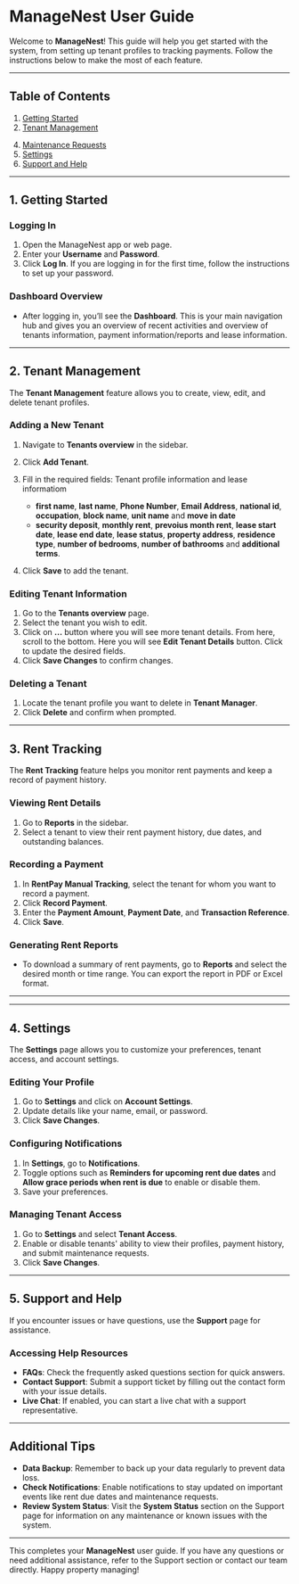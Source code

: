 # ManageNest User Guide


Welcome to **ManageNest**! This guide will help you get started with the system, from setting up tenant profiles to tracking payments. Follow the instructions below to make the most of each feature.

---

## Table of Contents
1. [Getting Started](#1-getting-started)
2. [Tenant Management](#2-tenant-management)
<!-- 3. [Rent Tracking](#3-rent-tracking) -->
4. [Maintenance Requests](#4-maintenance-requests)
5. [Settings](#5-settings)
6. [Support and Help](#6-support-and-help)

---

## 1. Getting Started

### Logging In
1. Open the ManageNest app or web page.
2. Enter your **Username** and **Password**.
3. Click **Log In**. If you are logging in for the first time, follow the instructions to set up your password.

### Dashboard Overview
- After logging in, you’ll see the **Dashboard**. This is your main navigation hub and gives you an overview of recent activities and overview of tenants information, payment information/reports and lease information.

---

## 2. Tenant Management

The **Tenant Management** feature allows you to create, view, edit, and delete tenant profiles.

### Adding a New Tenant
1. Navigate to **Tenants overview** in the sidebar.
2. Click **Add Tenant**.
3. Fill in the required fields: Tenant profile information and lease informatiom
   
   - **first name**, **last name**, **Phone Number**, **Email Address**, **national id**, **occupation**, **block name**, **unit name** and **move in date**
   - **security deposit**, **monthly rent**, **prevoius month rent**, **lease start date**, **lease end date**, **lease status**, **property address**, **residence type**, **number of bedrooms**, **number of bathrooms** and **additional terms**.
4. Click **Save** to add the tenant.

### Editing Tenant Information
1. Go to the **Tenants overview** page.
2. Select the tenant you wish to edit.
3. Click on **...** button where you will see more tenant details. From here, scroll to the bottom. Here you will see **Edit Tenant Details** button. Click to  update the desired fields.
4. Click **Save Changes** to confirm changes.

### Deleting a Tenant
1. Locate the tenant profile you want to delete in **Tenant Manager**.
2. Click **Delete** and confirm when prompted.

---

## 3. Rent Tracking

The **Rent Tracking** feature helps you monitor rent payments and keep a record of payment history.

### Viewing Rent Details
1. Go to **Reports** in the sidebar.
2. Select a tenant to view their rent payment history, due dates, and outstanding balances.

### Recording a Payment
1. In **RentPay Manual Tracking**, select the tenant for whom you want to record a payment.
2. Click **Record Payment**.
3. Enter the **Payment Amount**, **Payment Date**, and **Transaction Reference**.
4. Click **Save**.

### Generating Rent Reports
- To download a summary of rent payments, go to **Reports** and select the desired month or time range. You can export the report in PDF or Excel format.

---

<!-- ## 4. Maintenance Requests

**Maintenance Requests** allow tenants to submit issues, which you can track and manage through the system.

### Viewing Maintenance Requests
1. Navigate to **Maintenance** in the sidebar.
2. You’ll see a list of all maintenance requests, along with their status (Pending, In Progress, or Completed).

### Updating Maintenance Request Status
1. Select a maintenance request from the list.
2. Click **Update Status** and choose the new status (e.g., In Progress, Completed).
3. Add any relevant notes if needed, and click **Save**.

### Assigning a Maintenance Task
1. Open the maintenance request details.
2. Choose **Assign Task** and select the maintenance worker or team.
3. Save the assignment to notify the worker. -->

---

## 4. Settings

The **Settings** page allows you to customize your preferences, tenant access, and account settings.

### Editing Your Profile
1. Go to **Settings** and click on **Account Settings**.
2. Update details like your name, email, or password.
3. Click **Save Changes**.

### Configuring Notifications
1. In **Settings**, go to **Notifications**.
2. Toggle options such as **Reminders for upcoming rent due dates** and **Allow grace periods when rent is due** to enable or disable them.
3. Save your preferences.

### Managing Tenant Access
1. Go to **Settings** and select **Tenant Access**.
2. Enable or disable tenants' ability to view their profiles, payment history, and submit maintenance requests.
3. Click **Save Changes**.

---

## 5. Support and Help

If you encounter issues or have questions, use the **Support** page for assistance.

### Accessing Help Resources
- **FAQs**: Check the frequently asked questions section for quick answers.
- **Contact Support**: Submit a support ticket by filling out the contact form with your issue details.
- **Live Chat**: If enabled, you can start a live chat with a support representative.

---

## Additional Tips

- **Data Backup**: Remember to back up your data regularly to prevent data loss.
- **Check Notifications**: Enable notifications to stay updated on important events like rent due dates and maintenance requests.
- **Review System Status**: Visit the **System Status** section on the Support page for information on any maintenance or known issues with the system.

---

This completes your **ManageNest** user guide. If you have any questions or need additional assistance, refer to the Support section or contact our team directly. Happy property managing!